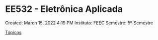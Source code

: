 # EE532 - Eletrônica Aplicada

Created: March 15, 2022 4:19 PM
Instituto: FEEC
Semestre: 5º Semestre

[Tópicos](EE532%20-%20Eletro%CC%82nica%20Aplicada%20d0d19683b6d74684bb523c4f9167187e/To%CC%81picos%20eeb3080fb09c44439762bbb6d62ea4cd.csv)